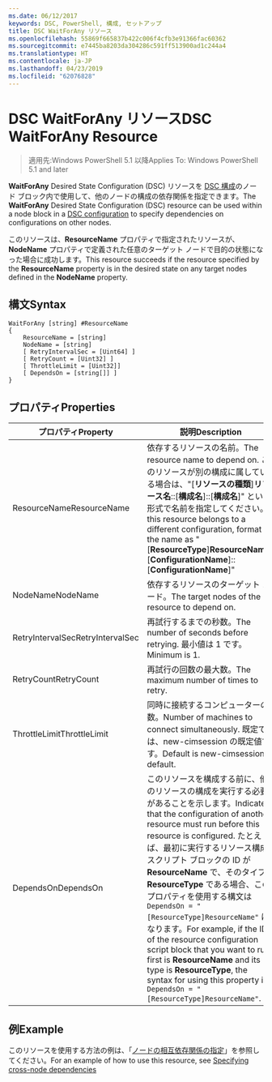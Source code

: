 ```yaml
---
ms.date: 06/12/2017
keywords: DSC, PowerShell, 構成, セットアップ
title: DSC WaitForAny リソース
ms.openlocfilehash: 55869f665837b422c006f4cfb3e91366fac60362
ms.sourcegitcommit: e7445ba8203da304286c591ff513900ad1c244a4
ms.translationtype: HT
ms.contentlocale: ja-JP
ms.lasthandoff: 04/23/2019
ms.locfileid: "62076828"
---
```

# <a name="dsc-waitforany-resource"></a><span data-ttu-id="b501c-103">DSC WaitForAny リソース</span><span class="sxs-lookup"><span data-stu-id="b501c-103">DSC WaitForAny Resource</span></span>

> <span data-ttu-id="b501c-104">適用先:Windows PowerShell 5.1 以降</span><span class="sxs-lookup"><span data-stu-id="b501c-104">Applies To: Windows PowerShell 5.1 and later</span></span>

<span data-ttu-id="b501c-105">**WaitForAny** Desired State Configuration (DSC) リソースを [DSC 構成](../../../configurations/configurations.md)のノード ブロック内で使用して、他のノードの構成の依存関係を指定できます。</span><span class="sxs-lookup"><span data-stu-id="b501c-105">The **WaitForAny** Desired State Configuration (DSC) resource can be used within a node block in a [DSC configuration](../../../configurations/configurations.md) to specify dependencies on configurations on other nodes.</span></span>

<span data-ttu-id="b501c-106">このリソースは、**ResourceName** プロパティで指定されたリソースが、**NodeName** プロパティで定義された任意のターゲット ノードで目的の状態になった場合に成功します。</span><span class="sxs-lookup"><span data-stu-id="b501c-106">This resource succeeds if the resource specified by the **ResourceName** property is in the desired state on any target nodes defined in the **NodeName** property.</span></span>


## <a name="syntax"></a><span data-ttu-id="b501c-107">構文</span><span class="sxs-lookup"><span data-stu-id="b501c-107">Syntax</span></span>

```
WaitForAny [string] #ResourceName
{
    ResourceName = [string]
    NodeName = [string]
    [ RetryIntervalSec = [Uint64] ]
    [ RetryCount = [Uint32] ]
    [ ThrottleLimit = [Uint32]]
    [ DependsOn = [string[]] ]
}
```

## <a name="properties"></a><span data-ttu-id="b501c-108">プロパティ</span><span class="sxs-lookup"><span data-stu-id="b501c-108">Properties</span></span>

|  <span data-ttu-id="b501c-109">プロパティ</span><span class="sxs-lookup"><span data-stu-id="b501c-109">Property</span></span>  |  <span data-ttu-id="b501c-110">説明</span><span class="sxs-lookup"><span data-stu-id="b501c-110">Description</span></span>   |
|---|---|
| <span data-ttu-id="b501c-111">ResourceName</span><span class="sxs-lookup"><span data-stu-id="b501c-111">ResourceName</span></span>| <span data-ttu-id="b501c-112">依存するリソースの名前。</span><span class="sxs-lookup"><span data-stu-id="b501c-112">The resource name to depend on.</span></span> <span data-ttu-id="b501c-113">このリソースが別の構成に属している場合は、"[__リソースの種類__]__リソース名__::[__構成名__]::[__構成名__]" という形式で名前を指定してください。</span><span class="sxs-lookup"><span data-stu-id="b501c-113">If this resource belongs to a different configuration, format the name as "[__ResourceType__]__ResourceName__::[__ConfigurationName__]::[__ConfigurationName__]"</span></span>|
| <span data-ttu-id="b501c-114">NodeName</span><span class="sxs-lookup"><span data-stu-id="b501c-114">NodeName</span></span>| <span data-ttu-id="b501c-115">依存するリソースのターゲット ノード。</span><span class="sxs-lookup"><span data-stu-id="b501c-115">The target nodes of the resource to depend on.</span></span>|
| <span data-ttu-id="b501c-116">RetryIntervalSec</span><span class="sxs-lookup"><span data-stu-id="b501c-116">RetryIntervalSec</span></span>| <span data-ttu-id="b501c-117">再試行するまでの秒数。</span><span class="sxs-lookup"><span data-stu-id="b501c-117">The number of seconds before retrying.</span></span> <span data-ttu-id="b501c-118">最小値は 1 です。</span><span class="sxs-lookup"><span data-stu-id="b501c-118">Minimum is 1.</span></span>|
| <span data-ttu-id="b501c-119">RetryCount</span><span class="sxs-lookup"><span data-stu-id="b501c-119">RetryCount</span></span>| <span data-ttu-id="b501c-120">再試行の回数の最大数。</span><span class="sxs-lookup"><span data-stu-id="b501c-120">The maximum number of times to retry.</span></span>|
| <span data-ttu-id="b501c-121">ThrottleLimit</span><span class="sxs-lookup"><span data-stu-id="b501c-121">ThrottleLimit</span></span>| <span data-ttu-id="b501c-122">同時に接続するコンピューターの数。</span><span class="sxs-lookup"><span data-stu-id="b501c-122">Number of machines to connect simultaneously.</span></span> <span data-ttu-id="b501c-123">既定では、new-cimsession の既定値です。</span><span class="sxs-lookup"><span data-stu-id="b501c-123">Default is new-cimsession default.</span></span>|
| <span data-ttu-id="b501c-124">DependsOn</span><span class="sxs-lookup"><span data-stu-id="b501c-124">DependsOn</span></span> | <span data-ttu-id="b501c-125">このリソースを構成する前に、他のリソースの構成を実行する必要があることを示します。</span><span class="sxs-lookup"><span data-stu-id="b501c-125">Indicates that the configuration of another resource must run before this resource is configured.</span></span> <span data-ttu-id="b501c-126">たとえば、最初に実行するリソース構成スクリプト ブロックの ID が __ResourceName__ で、そのタイプが __ResourceType__ である場合、このプロパティを使用する構文は `DependsOn = "[ResourceType]ResourceName"` になります。</span><span class="sxs-lookup"><span data-stu-id="b501c-126">For example, if the ID of the resource configuration script block that you want to run first is __ResourceName__ and its type is __ResourceType__, the syntax for using this property is `DependsOn = "[ResourceType]ResourceName"`.</span></span>|

## <a name="example"></a><span data-ttu-id="b501c-127">例</span><span class="sxs-lookup"><span data-stu-id="b501c-127">Example</span></span>

<span data-ttu-id="b501c-128">このリソースを使用する方法の例は、「[ノードの相互依存関係の指定](../../../configurations/crossNodeDependencies.md)」を参照してください。</span><span class="sxs-lookup"><span data-stu-id="b501c-128">For an example of how to use this resource, see [Specifying cross-node dependencies](../../../configurations/crossNodeDependencies.md)</span></span>
